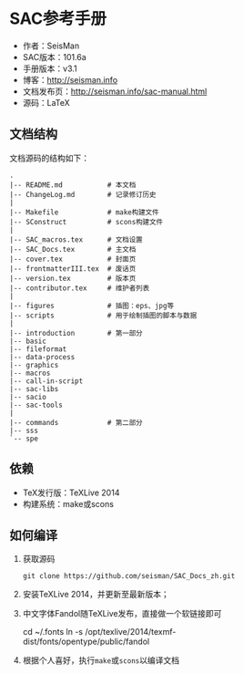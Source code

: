 SAC参考手册
===========

- 作者：SeisMan
- SAC版本：101.6a
- 手册版本：v3.1
- 博客：http://seisman.info
- 文档发布页：http://seisman.info/sac-manual.html
- 源码：LaTeX

文档结构
--------

文档源码的结构如下：

	.
	|-- README.md           # 本文档
    |-- ChangeLog.md        # 记录修订历史
    |
	|-- Makefile            # make构建文件
	|-- SConstruct          # scons构建文件
    |
	|-- SAC_macros.tex      # 文档设置
	|-- SAC_Docs.tex        # 主文档
	|-- cover.tex           # 封面页
	|-- frontmatterIII.tex  # 废话页
	|-- version.tex         # 版本页
    |-- contributor.tex     # 维护者列表
    |
	|-- figures             # 插图：eps、jpg等
	|-- scripts             # 用于绘制插图的脚本与数据
    |
	|-- introduction        # 第一部分
	|-- basic
	|-- fileformat
	|-- data-process
	|-- graphics
	|-- macros
	|-- call-in-script
	|-- sac-libs
	|-- sacio
	|-- sac-tools
    |
	|-- commands            # 第二部分
	|-- sss
	`-- spe

依赖
----

- TeX发行版：TeXLive 2014
- 构建系统：make或scons

如何编译
--------

1. 获取源码

   ``
       git clone https://github.com/seisman/SAC_Docs_zh.git
   ``

2. 安装TeXLive 2014，并更新至最新版本；

3. 中文字体Fandol随TeXLive发布，直接做一个软链接即可

     cd ~/.fonts
     ln -s /opt/texlive/2014/texmf-dist/fonts/opentype/public/fandol

4. 根据个人喜好，执行`make`或`scons`以编译文档
